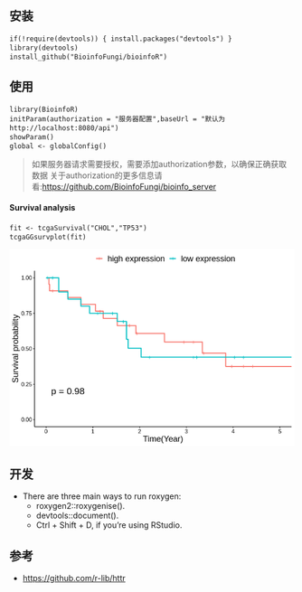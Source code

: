 ## 安装
```
if(!require(devtools)) { install.packages("devtools") }
library(devtools) 
install_github("BioinfoFungi/bioinfoR")
```
## 使用
```
library(BioinfoR)
initParam(authorization = "服务器配置",baseUrl = "默认为 http://localhost:8080/api")
showParam()
global <- globalConfig()
```
> 如果服务器请求需要授权，需要添加authorization参数，以确保正确获取数据
> 关于authorization的更多信息请看:<https://github.com/BioinfoFungi/bioinfo_server>

#### Survival analysis
```
fit <- tcgaSurvival("CHOL","TP53")
tcgaGGsurvplot(fit)
```
![](vignettes/survival.png)

## 开发
+ There are three main ways to run roxygen:
  + roxygen2::roxygenise().
  + devtools::document().
  + Ctrl + Shift + D, if you’re using RStudio.
  
## 参考
+ <https://github.com/r-lib/httr>
